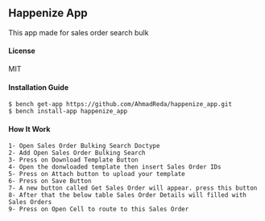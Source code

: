 ## Happenize App

This app made for sales order search bulk

#### License

MIT

#### Installation Guide
```
$ bench get-app https://github.com/AhmadReda/happenize_app.git
$ bench install-app happenize_app
```
#### How It Work
```
1- Open Sales Order Bulking Search Doctype
2- Add Open Sales Order Bulking Search
3- Press on Download Template Button
4- Open the donwloaded template then insert Sales Order IDs
5- Press on Attach button to upload your template
6- Press on Save Button
7- A new button called Get Sales Order will appear. press this button
8- After that the below table Sales Order Details will filled with Sales Orders
9- Press on Open Cell to route to this Sales Order
```